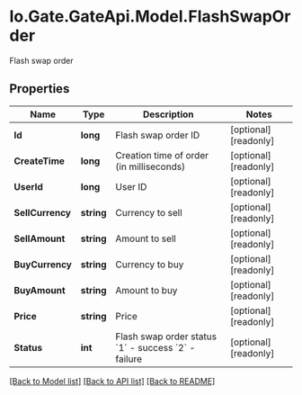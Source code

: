 
# Io.Gate.GateApi.Model.FlashSwapOrder

Flash swap order

## Properties

Name | Type | Description | Notes
------------ | ------------- | ------------- | -------------
**Id** | **long** | Flash swap order ID | [optional] [readonly] 
**CreateTime** | **long** | Creation time of order (in milliseconds) | [optional] [readonly] 
**UserId** | **long** | User ID | [optional] [readonly] 
**SellCurrency** | **string** | Currency to sell | [optional] [readonly] 
**SellAmount** | **string** | Amount to sell | [optional] [readonly] 
**BuyCurrency** | **string** | Currency to buy | [optional] [readonly] 
**BuyAmount** | **string** | Amount to buy | [optional] [readonly] 
**Price** | **string** | Price | [optional] [readonly] 
**Status** | **int** | Flash swap order status  &#x60;1&#x60; - success &#x60;2&#x60; - failure | [optional] [readonly] 

[[Back to Model list]](../README.md#documentation-for-models)
[[Back to API list]](../README.md#documentation-for-api-endpoints)
[[Back to README]](../README.md)
